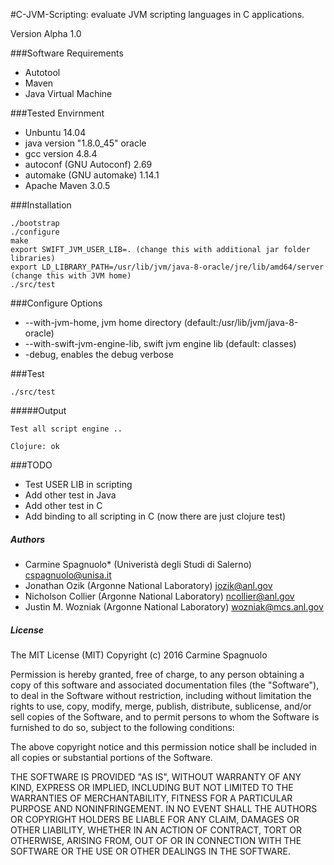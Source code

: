 #C-JVM-Scripting: evaluate JVM scripting languages in C applications. 

Version Alpha 1.0 

###Software Requirements

- Autotool
- Maven
- Java Virtual Machine

###Tested Envirnment

- Unbuntu 14.04
- java version "1.8.0_45" oracle
- gcc version 4.8.4 
- autoconf (GNU Autoconf) 2.69
- automake (GNU automake) 1.14.1
- Apache Maven 3.0.5

###Installation
```
./bootstrap
./configure
make
export SWIFT_JVM_USER_LIB=. (change this with additional jar folder libraries)
export LD_LIBRARY_PATH=/usr/lib/jvm/java-8-oracle/jre/lib/amd64/server (change this with JVM home)
./src/test
```
###Configure Options

- --with-jvm-home, jvm home directory (default:/usr/lib/jvm/java-8-oracle)
- --with-swift-jvm-engine-lib, swift jvm engine lib (default: classes)
- -debug, enables the debug verbose

###Test 

```
./src/test
```

#####Output
```
Test all script engine ..

Clojure: ok
```

###TODO

- Test USER LIB in scripting
- Add other test in Java
- Add other test in C
- Add binding to all scripting in C (now there are just clojure test)

##### Authors

  - Carmine Spagnuolo* (Univeristà degli Studi di Salerno) cspagnuolo@unisa.it
  - Jonathan Ozik (Argonne National Laboratory) jozik@anl.gov 
  - Nicholson Collier (Argonne National Laboratory) ncollier@anl.gov 
  - Justin M. Wozniak (Argonne National Laboratory) wozniak@mcs.anl.gov

##### License 

The MIT License (MIT)
Copyright (c) 2016 Carmine Spagnuolo

Permission is hereby granted, free of charge, to any person obtaining a copy of this software and associated documentation files (the "Software"), to deal in the Software without restriction, including without limitation the rights to use, copy, modify, merge, publish, distribute, sublicense, and/or sell copies of the Software, and to permit persons to whom the Software is furnished to do so, subject to the following conditions:

The above copyright notice and this permission notice shall be included in all copies or substantial portions of the Software.

THE SOFTWARE IS PROVIDED "AS IS", WITHOUT WARRANTY OF ANY KIND, EXPRESS OR IMPLIED, INCLUDING BUT NOT LIMITED TO THE WARRANTIES OF MERCHANTABILITY, FITNESS FOR A PARTICULAR PURPOSE AND NONINFRINGEMENT. IN NO EVENT SHALL THE AUTHORS OR COPYRIGHT HOLDERS BE LIABLE FOR ANY CLAIM, DAMAGES OR OTHER LIABILITY, WHETHER IN AN ACTION OF CONTRACT, TORT OR OTHERWISE, ARISING FROM, OUT OF OR IN CONNECTION WITH THE SOFTWARE OR THE USE OR OTHER DEALINGS IN THE SOFTWARE.

